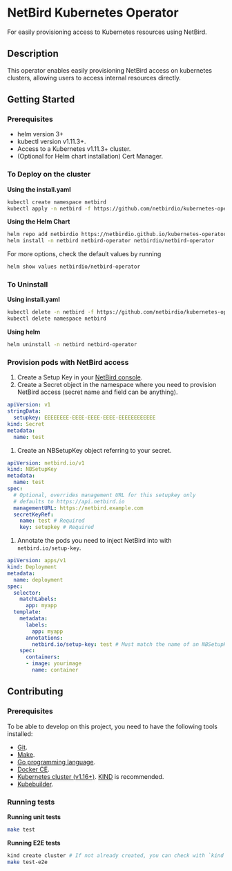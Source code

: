 # NetBird Kubernetes Operator
For easily provisioning access to Kubernetes resources using NetBird.

## Description

This operator enables easily provisioning NetBird access on kubernetes clusters, allowing users to access internal resources directly.

## Getting Started

### Prerequisites
- helm version 3+
- kubectl version v1.11.3+.
- Access to a Kubernetes v1.11.3+ cluster.
- (Optional for Helm chart installation) Cert Manager.

### To Deploy on the cluster

**Using the install.yaml**

```sh
kubectl create namespace netbird
kubectl apply -n netbird -f https://github.com/netbirdio/kubernetes-operator/releases/latest/dist/install.yaml
```

**Using the Helm Chart**

```sh
helm repo add netbirdio https://netbirdio.github.io/kubernetes-operator
helm install -n netbird netbird-operator netbirdio/netbird-operator
```

For more options, check the default values by running
```sh
helm show values netbirdio/netbird-operator
```

### To Uninstall
**Using install.yaml**

```sh
kubectl delete -n netbird -f https://github.com/netbirdio/kubernetes-operator/releases/latest/dist/install.yaml
kubectl delete namespace netbird
```

**Using helm**

```sh
helm uninstall -n netbird netbird-operator
```

### Provision pods with NetBird access

1. Create a Setup Key in your [NetBird console](https://docs.netbird.io/how-to/register-machines-using-setup-keys#using-setup-keys).
1. Create a Secret object in the namespace where you need to provision NetBird access (secret name and field can be anything).
```yaml
apiVersion: v1
stringData:
  setupkey: EEEEEEEE-EEEE-EEEE-EEEE-EEEEEEEEEEEE
kind: Secret
metadata:
  name: test
```
1. Create an NBSetupKey object referring to your secret.
```yaml
apiVersion: netbird.io/v1
kind: NBSetupKey
metadata:
  name: test
spec:
  # Optional, overrides management URL for this setupkey only
  # defaults to https://api.netbird.io
  managementURL: https://netbird.example.com 
  secretKeyRef:
    name: test # Required
    key: setupkey # Required
```
1. Annotate the pods you need to inject NetBird into with `netbird.io/setup-key`.
```yaml
apiVersion: apps/v1
kind: Deployment
metadata:
  name: deployment
spec:
  selector:
    matchLabels:
      app: myapp
  template:
    metadata:
      labels:
        app: myapp
      annotations:
        netbird.io/setup-key: test # Must match the name of an NBSetupKey object in the same namespace
    spec:
      containers:
      - image: yourimage
        name: container

```

## Contributing

### Prerequisites

To be able to develop on this project, you need to have the following tools installed:

- [Git](https://git-scm.com/).
- [Make](https://www.gnu.org/software/make/).
- [Go programming language](https://golang.org/dl/).
- [Docker CE](https://www.docker.com/community-edition).
- [Kubernetes cluster (v1.16+)](https://kubernetes.io/docs/setup/). [KIND](https://github.com/kubernetes-sigs/kind) is recommended.
- [Kubebuilder](https://book.kubebuilder.io/).

### Running tests

**Running unit tests**
```sh
make test
```

**Running E2E tests**
```sh
kind create cluster # If not already created, you can check with `kind get clusters`
make test-e2e
```